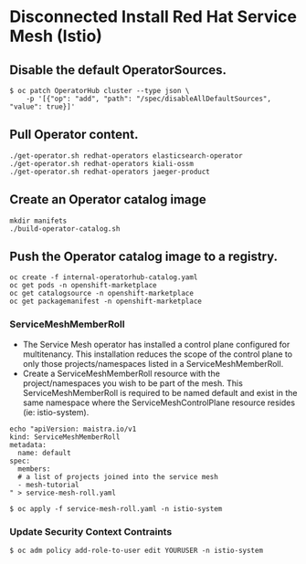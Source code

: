 # Disconnected Install Red Hat Service Mesh (Istio)

## Disable the default OperatorSources.

```
$ oc patch OperatorHub cluster --type json \
    -p '[{"op": "add", "path": "/spec/disableAllDefaultSources", "value": true}]'
```

## Pull Operator content.

```
./get-operator.sh redhat-operators elasticsearch-operator
./get-operator.sh redhat-operators kiali-ossm
./get-operator.sh redhat-operators jaeger-product

```

## Create an Operator catalog image

```
mkdir manifets
./build-operator-catalog.sh 

```

## Push the Operator catalog image to a registry. 

```
oc create -f internal-operatorhub-catalog.yaml
oc get pods -n openshift-marketplace
oc get catalogsource -n openshift-marketplace
oc get packagemanifest -n openshift-marketplace

```

### ServiceMeshMemberRoll
* The Service Mesh operator has installed a control plane configured for multitenancy. This installation reduces the scope of the control plane to only those projects/namespaces listed in a ServiceMeshMemberRoll.
* Create a ServiceMeshMemberRoll resource with the project/namespaces you wish to be part of the mesh. This ServiceMeshMemberRoll is required to be named default and exist in the same namespace where the ServiceMeshControlPlane resource resides (ie: istio-system).

```
echo "apiVersion: maistra.io/v1
kind: ServiceMeshMemberRoll
metadata:
  name: default
spec:
  members:
  # a list of projects joined into the service mesh
  - mesh-tutorial
" > service-mesh-roll.yaml
```

```
$ oc apply -f service-mesh-roll.yaml -n istio-system
```

### Update Security Context Contraints
```
$ oc adm policy add-role-to-user edit YOURUSER -n istio-system
```
